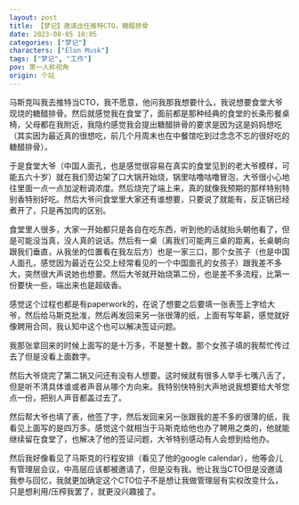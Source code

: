 ```yaml
---
layout: post
title: 【梦记】邀请出任推特CTO，糖醋排骨
date: 2023-08-05 10:05
categories: ["梦记"]
characters: ["Elon Musk"]
tags: ["梦记", "工作"]
pov: 第一人称视角
origin: 个站
---
```


马斯克叫我去推特当CTO，我不愿意，他问我那我想要什么，我说想要食堂大爷现烧的糖醋排骨。然后就感觉我在食堂了，面前都是那种经典的食堂的长条形餐桌椅，父母都在我附近，我隐约感觉我会提出糖醋排骨的要求是因为这是妈妈想吃（其实因为最近真的很想吃，前几个月周末也在中餐馆吃到过念念不忘的很好吃的糖醋排骨）。

于是食堂大爷（中国人面孔，也是感觉很容易在真实的食堂见到的老大爷模样，可能五六十岁）就在我们旁边架了口大锅开始烧，锅里咕噜咕噜冒泡，大爷很小心地往里面一点一点加淀粉调浓度。然后烧完了端上来，真的就像我预期的那样特别特别香特别好吃。然后大爷问食堂里大家还有谁想要，只要说了就能有，反正锅已经煮开了，只是再加肉的区别。

食堂里人很多，大家一开始都只是各自在吃东西，听到他的话就抬头朝他看了，但是可能没当真，没人真的说话。然后有一桌（离我们可能两三桌的距离，长桌朝向跟我们垂直，从我坐的位置看在我左后方）也是一家三口，那个女孩子（也是中国人面孔，感觉因为最近在公交上经常看见的一个中国面孔的女孩子）跟我差不多大，突然很大声说她也想要。然后大爷就开始烧第二份，也是差不多流程，比第一份要快一些，端出来也是超级香。

感觉这个过程也都是有paperwork的，在说了想要之后要填一张表签上字给大爷，然后给马斯克批准，然后再发回来另一张很薄的纸，上面有写年薪，感觉就好像聘用合同，我认知中这个也可以解决签证问题。

我那张拿回来的时候上面写的是十万多，不是整十数。那个女孩子填的我帮忙传过去了但是没看上面数字。

然后大爷烧完了第二锅又问还有没有人想要。这时候就有很多人举手七嘴八舌了，但是听不清具体谁或者声音从哪个方向来。我特别快特别大声地说我想要给大爷您点一份，把别人声音都盖过去了。

然后帮大爷也填了表，他签了字，然后发回来另一张跟我的差不多的很薄的纸，我看见上面写的是四万多。感觉这个就相当于马斯克给他也办了聘用之类的，他就能继续留在食堂了，也解决了他的签证问题，大爷特别感动有人会想到给他办。

然后我好像看见了马斯克的行程安排（看见了他的google calendar），他等会儿有管理层会议，中高层应该都被邀请了，但是没有我。他让我当CTO但是没邀请我参与回忆，我就更加确定这个CTO位子不是想让我做管理层有实权改变什么，只是想利用/压榨我罢了，就更没兴趣接了。
